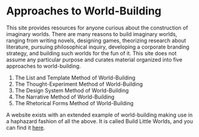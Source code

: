 # Approaches to World-Building

This site provides resources for anyone curious about the construction of imaginary worlds. There are many reasons to build imaginary worlds, ranging from writing novels, designing games, theorizing research about literature, pursuing philosophical inquiry, developing a corporate branding strategy, and building such worlds for the fun of it. This site does not assume any particular purpose and curates material organized into five approaches to world-building.

1. The List and Template Method of World-Building
2. The Thought-Experiment Method of World-Building
3. The Design System Method of World-Building
4. The Narrative Method of World-Building
5. The Rhetorical Forms Method of World-Building

A website exists with an extended example of world-building making use in a haphazard fashion of all the above. It is called Build Little Worlds, and you can find it [here](https://www.buildlittleworlds.com/).

